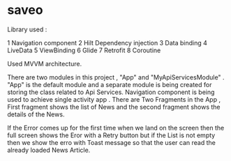 # saveo

Library used :

1 Navigation component
2 Hilt Dependency injection
3 Data binding
4 LiveData
5 ViewBinding
6 Glide
7 Retrofit
8 Coroutine

Used MVVM architecture.

There are two modules in this project , "App" and "MyApiServicesModule" . "App" is the default module and a separate
module is being created for storing the class related to Api Services.
Navigation component is being used to achieve single activity app . There are Two Fragments in the App , First fragment shows the list of News
and the second fragment shows the details of the News.

If the Error comes up for the first time when we land on the screen then the full screen shows the Eror with a Retry button but if the List is not empty then we show the erro with
Toast message  so that the user can read the already loaded News Article.